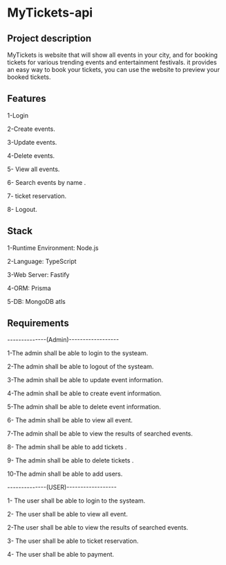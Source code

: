 # MyTickets-api



## Project description

MyTickets is website that will show all events in your city, and for booking tickets for various trending events and entertainment festivals.
it provides an easy way to book your tickets, you can use the website to preview your booked tickets.




## Features
1-Login

2-Create events.

3-Update events.

4-Delete events.

5- View all events.

6- Search events by name .

7- ticket reservation.

8- Logout.

## Stack
1-Runtime Environment: Node.js

2-Language: TypeScript

3-Web Server: Fastify

4-ORM: Prisma

5-DB: MongoDB atls

## Requirements

--------------(Admin)------------------


1-The admin shall be able to login to the systeam.

2-The admin shall be able to logout of the systeam.

3-The admin shall be able to update event information.

4-The admin shall be able to create event information.

5-The admin shall be able to delete event information.

6- The admin shall be able to view all event.

7-The admin shall be able to view the results of searched events.

8- The admin shall be able to add tickets .

9- The admin shall be able to delete tickets .

10-The admin shall be able to add users.



--------------(USER)------------------


1- The user shall be able to login to the systeam.

2- The user shall be able to view all event.

2-The user shall be able to view the results of searched events.

3- The user shall be able to ticket reservation.

4-  The user shall be able to payment.



